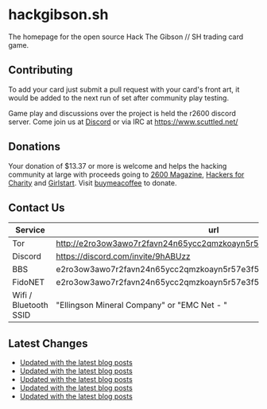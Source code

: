 # hackgibson.sh
The homepage for the open source Hack The Gibson // SH trading card game.


## Contributing

To add your card just submit a pull request with your card's front art, it would be added to the next run of set after community play testing.

Game play and discussions over the project is held the r2600 discord server. Come join us at [Discord](https://discord.com/invite/9hABUzz) or via IRC at https://www.scuttled.net/


## Donations

Your donation of $13.37 or more is welcome and helps the hacking community at large with proceeds going to [2600 Magazine](https://2600.com/), [Hackers for Charity](https://hackersforcharity.org) and [Girlstart](https://girlstart.org).  Visit [buymeacoffee](https://www.buymeacoffee.com/hackgibson.sh) to donate.


## Contact Us

Service | url
-|-
Tor | http://e2ro3ow3awo7r2favn24n65ycc2qmzkoayn5r57e3f56nvjwdcgg32ad.onion
Discord | https://discord.com/invite/9hABUzz
BBS | e2ro3ow3awo7r2favn24n65ycc2qmzkoayn5r57e3f56nvjwdcgg32ad.onion:23
FidoNET | e2ro3ow3awo7r2favn24n65ycc2qmzkoayn5r57e3f56nvjwdcgg32ad.onion:24554
Wifi / Bluetooth SSID | "Ellingson Mineral Company" or "EMC Net - <fidonet address>"

## Latest Changes
<!-- BLOG-POST-LIST:START -->
- [Updated with the latest blog posts](https://github.com/DFW2600/hackgibson.sh/commit/cccc335e5330e75d0766b2e34f3149bf4915304b)
- [Updated with the latest blog posts](https://github.com/DFW2600/hackgibson.sh/commit/f0284fbd498a32c1a5cd13d226722c01f4b6bb0e)
- [Updated with the latest blog posts](https://github.com/DFW2600/hackgibson.sh/commit/ea3ee4c32a7080b87bb4e0309fb5aa1761a3b2d2)
- [Updated with the latest blog posts](https://github.com/DFW2600/hackgibson.sh/commit/40de9002de7623262c3f5ea55b13c86c653a98ed)
- [Updated with the latest blog posts](https://github.com/DFW2600/hackgibson.sh/commit/744e9993498c8742db43166c208f357d548457dd)
<!-- BLOG-POST-LIST:END -->
